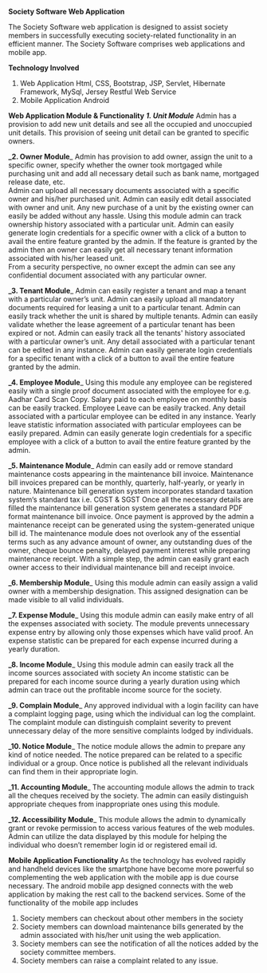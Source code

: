 **Society Software Web Application**

The Society Software web application is designed to assist society members in successfully executing society-related functionality in an efficient manner.  The Society Software comprises web applications and mobile app.

**Technology Involved**
1. Web Application
Html, CSS, Bootstrap, JSP, Servlet, Hibernate Framework, MySql, Jersey Restful Web Service
2. Mobile Application
Android  

**Web Application Module & Functionality**
**_1. Unit Module_**
Admin has a provision to add new unit details and see all the occupied and unoccupied unit details.
This provision of seeing unit detail can be granted to specific owners.

**_2. Owner Module**_
Admin has provision to add owner, assign the unit to a specific owner, specify whether the owner took mortgaged while purchasing unit and add all necessary detail such as bank name, mortgaged release date, etc.  
Admin can upload all necessary documents associated with a specific owner and his/her purchased unit.
Admin can easily edit detail associated with owner and unit.
Any new purchase of a unit by the existing owner can easily be added without any hassle.
Using this module admin can track ownership history associated with a particular unit.
Admin can easily generate login credentials for a specific owner with a click of a button to avail the entire feature granted by the admin.
If the feature is granted by the admin then an owner can easily get all necessary tenant information associated with his/her leased unit.  
From a security perspective, no owner except the admin can see any confidential document associated with any particular owner.

**_3. Tenant Module**_
Admin can easily register a tenant and map a tenant with a particular owner’s unit.
Admin can easily upload all mandatory documents required for leasing a unit to a particular tenant.
Admin can easily track whether the unit is shared by multiple tenants.
Admin can easily validate whether the lease agreement of a particular tenant has been expired or not.
Admin can easily track all the tenants' history associated with a particular owner’s unit.
Any detail associated with a particular tenant can be edited in any instance.
Admin can easily generate login credentials for a specific tenant with a click of a button to avail the entire feature granted by the admin.

**_4. Employee Module**_
Using this module any employee can be registered easily with a single proof document associated with the employee for e.g. Aadhar Card Scan Copy.
Salary paid to each employee on monthly basis can be easily tracked.
Employee Leave can be easily tracked.
Any detail associated with a particular employee can be edited in any instance.
Yearly leave statistic information associated with particular employees can be easily prepared.
Admin can easily generate login credentials for a specific employee with a click of a button to avail the entire feature granted by the admin.

**_5. Maintenance Module**_
Admin can easily add or remove standard maintenance costs appearing in the maintenance bill invoice.
Maintenance bill invoices prepared can be monthly, quarterly, half-yearly, or yearly in nature.
Maintenance bill generation system incorporates standard taxation system‘s standard tax i.e. CGST & SGST
Once all the necessary details are filled the maintenance bill generation system generates a standard PDF format maintenance bill invoice.
Once payment is approved by the admin a maintenance receipt can be generated using the system-generated unique bill id.
The maintenance module does not overlook any of the essential terms such as any advance amount of owner, any outstanding dues of the owner, cheque bounce penalty, delayed payment interest while preparing maintenance receipt.
With a simple step, the admin can easily grant each owner access to their individual maintenance bill and receipt invoice.

**_6. Membership Module**_
Using this module admin can easily assign a valid owner with a membership designation.
This assigned designation can be made visible to all valid individuals.

**_7. Expense Module**_
Using this module admin can easily make entry of all the expenses associated with society.
The module prevents unnecessary expense entry by allowing only those expenses which have valid proof.
An expense statistic can be prepared for each expense incurred during a yearly duration.

**_8. Income Module**_
 Using this module admin can easily track all the income sources associated with society
An income statistic can be prepared for each income source during a yearly duration using which admin can trace out the profitable income source for the society.

**_9. Complain Module**_
Any approved individual with a login facility can have a complaint logging page, using which the individual can log the complaint.
The complaint module can distinguish complaint severity to prevent unnecessary delay of the more sensitive complaints lodged by individuals.

**_10. Notice Module**_
The notice module allows the admin to prepare any kind of notice needed.
The notice prepared can be related to a specific individual or a group.
Once notice is published all the relevant individuals can find them in their appropriate login.

**_11. Accounting  Module**_
The accounting module allows the admin to track all the cheques received by the society.
The admin can easily distinguish appropriate cheques from inappropriate ones using this module.

**_12. Accessibility Module**_
This module allows the admin to dynamically grant or revoke permission to access various features of the web modules.
Admin can utilize the data displayed by this module for helping the individual who doesn’t remember login id or registered email id.

**Mobile Application Functionality**
As the technology has evolved rapidly and handheld devices like the smartphone have become more powerful so complementing the web application with the mobile app is due course necessary. The android mobile app designed connects with the web application by making the rest call to the backend services. Some of the functionality of the mobile app includes
1. Society members can checkout about other members in the society
2. Society members can download maintenance bills generated by the admin associated with his/her unit using the web application.
3. Society members can see the notification of all the notices added by the society committee members.
4. Society members can raise a complaint related to any issue.
